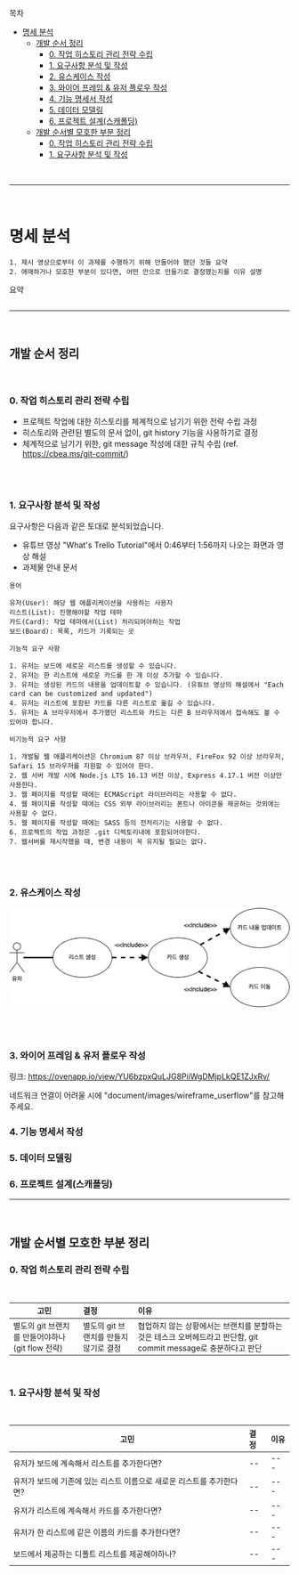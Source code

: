 목차

- [명세 분석](#명세-분석)
  - [개발 순서 정리](#개발-순서-정리)
    - [0. 작업 히스토리 관리 전략 수립](#0-작업-히스토리-관리-전략-수립)
    - [1. 요구사항 분석 및 작성](#1-요구사항-분석-및-작성)
    - [2. 유스케이스 작성](#2-유스케이스-작성)
    - [3. 와이어 프레임 & 유저 플로우 작성](#3-와이어-프레임--유저-플로우-작성)
    - [4. 기능 명세서 작성](#4-기능-명세서-작성)
    - [5. 데이터 모델링](#5-데이터-모델링)
    - [6. 프로젝트 설계(스캐폴딩)](#6-프로젝트-설계스캐폴딩)
  - [개발 순서별 모호한 부분 정리](#개발-순서별-모호한-부분-정리)
    - [0. 작업 히스토리 관리 전략 수립](#0-작업-히스토리-관리-전략-수립-1)
    - [1. 요구사항 분석 및 작성](#1-요구사항-분석-및-작성-1)

<br>

---

<br>

# 명세 분석

```
1. 제시 영상으로부터 이 과제를 수행하기 위해 만들어야 했던 것들 요약
2. 애매하거나 모호한 부분이 있다면, 어떤 안으로 만들기로 결정했는지를 이유 설명
```

요약

```

```

---

<br>

## 개발 순서 정리

<br>

### 0. 작업 히스토리 관리 전략 수립

- 프로젝트 작업에 대한 히스토리를 체계적으로 남기기 위한 전략 수립 과정
- 히스토리와 관련된 별도의 문서 없이, git history 기능을 사용하기로 결정
- 체계적으로 남기기 위한, git message 작성에 대한 규칙 수립 (ref. https://cbea.ms/git-commit/)

<br>
<br>

### 1. 요구사항 분석 및 작성

요구사항은 다음과 같은 토대로 분석되었습니다.

- 유튜브 영상 "What's Trello Tutorial"에서 0:46부터 1:56까지 나오는 화면과 영상 해설
- 과제물 안내 문서

`용어`

```
유저(User): 해당 웹 애플리케이션을 사용하는 사용자
리스트(List): 진행해야할 작업 테마
카드(Card): 작업 테마에서(List) 처리되어야하는 작업
보드(Board): 목록, 카드가 기록되는 곳
```

`기능적 요구 사항`

```
1. 유저는 보드에 새로운 리스트를 생성할 수 있습니다.
2. 유저는 한 리스트에 새로운 카드를 한 개 이상 추가할 수 있습니다.
3. 유저는 생성된 카드의 내용을 업데이트할 수 있습니다. (유튜브 영상의 해설에서 "Each card can be customized and updated")
4. 유저는 리스트에 포함된 카드를 다른 리스트로 옮길 수 있습니다.
5. 유저는 A 브라우저에서 추가했던 리스트와 카드는 다른 B 브라우저에서 접속해도 볼 수 있어야 합니다.
```

`비기능적 요구 사항`

```
1. 개발될 웹 애플리케이션은 Chromium 87 이상 브라우저, FireFox 92 이상 브라우저, Safari 15 브라우저를 지원할 수 있어야 한다.
2. 웹 서버 개발 시에 Node.js LTS 16.13 버전 이상, Express 4.17.1 버전 이상만 사용한다.
3. 웹 페이지를 작성할 때에는 ECMAScript 라이브러리는 사용할 수 없다.
4. 웹 페이지를 작성할 때에는 CSS 외부 라이브러리는 폰트나 아이콘을 제공하는 것외에는 사용할 수 없다.
5. 웹 페이지를 작성할 때에는 SASS 등의 전처리기는 사용할 수 없다.
6. 프로젝트의 작업 과정은 .git 디렉토리내에 포함되어야한다.
7. 웹서버를 재시작했을 때, 변경 내용이 꼭 유지될 필요는 없다.
```

<br>
<br>

### 2. 유스케이스 작성

![image info](./images/usecase.png)

<br>
<br>

### 3. 와이어 프레임 & 유저 플로우 작성

링크: https://ovenapp.io/view/YU6bzpxQuLJG8PiiWgDMjpLkQE1ZJxRv/

네트워크 연결이 어려울 시에 "document/images/wireframe_userflow"를 참고해주세요.

### 4. 기능 명세서 작성

### 5. 데이터 모델링

### 6. 프로젝트 설계(스캐폴딩)

---

<br>

## 개발 순서별 모호한 부분 정리

### 0. 작업 히스토리 관리 전략 수립

<br>

| 고민                                             | 결정                                   | 이유                                                                                                            |
| ------------------------------------------------ | :------------------------------------- | :-------------------------------------------------------------------------------------------------------------- |
| 별도의 git 브랜치를 만들어야하나 (git flow 전략) | 별도의 git 브랜치를 만들지 않기로 결정 | 협업하지 않는 상황에서는 브랜치를 분할하는것은 테스크 오버헤드라고 판단함, git commit message로 충분하다고 판단 |

<br>

### 1. 요구사항 분석 및 작성

<br>

| 고민                                                                  | 결정 | 이유 |
| --------------------------------------------------------------------- | :--- | :--- |
| 유저가 보드에 계속해서 리스트를 추가한다면?                           | --   | ---  |
| 유저가 보드에 기존에 있는 리스트 이름으로 새로운 리스트를 추가한다면? | --   | ---  |
| 유저가 리스트에 계속해서 카드를 추가한다면?                           | --   | ---  |
| 유저가 한 리스트에 같은 이름의 카드를 추가한다면?                     | --   | ---  |
| 보드에서 제공하는 디폴트 리스트를 제공해야하나?                       | --   | ---  |
